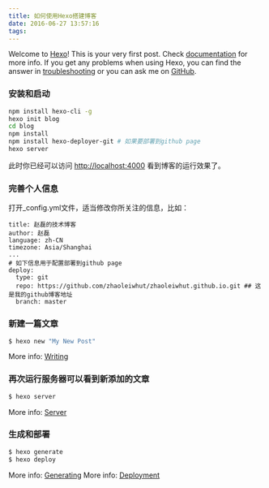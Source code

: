 ```yaml
---
title: 如何使用Hexo搭建博客
date: 2016-06-27 13:57:16
tags:
---
```

Welcome to [Hexo](https://hexo.io/)! This is your very first post. Check [documentation](https://hexo.io/docs/) for more info. If you get any problems when using Hexo, you can find the answer in [troubleshooting](https://hexo.io/docs/troubleshooting.html) or you can ask me on [GitHub](https://github.com/hexojs/hexo/issues).

### 安装和启动

```bash
npm install hexo-cli -g
hexo init blog
cd blog
npm install
npm install hexo-deployer-git # 如果要部署到github page
hexo server
```

此时你已经可以访问 [http://localhost:4000](http://localhost:4000) 看到博客的运行效果了。

### 完善个人信息
打开_config.yml文件，适当修改你所关注的信息，比如：

```
title: 赵磊的技术博客
author: 赵磊
language: zh-CN
timezone: Asia/Shanghai
...
# 如下信息用于配置部署到github page
deploy:
  type: git
  repo: https://github.com/zhaoleiwhut/zhaoleiwhut.github.io.git ## 这是我的github博客地址
  branch: master
```

### 新建一篇文章

``` bash
$ hexo new "My New Post"
```

More info: [Writing](https://hexo.io/docs/writing.html)

### 再次运行服务器可以看到新添加的文章

``` bash
$ hexo server
```

More info: [Server](https://hexo.io/docs/server.html)

### 生成和部署

``` bash
$ hexo generate
$ hexo deploy
```

More info: [Generating](https://hexo.io/docs/generating.html)
More info: [Deployment](https://hexo.io/docs/deployment.html)
